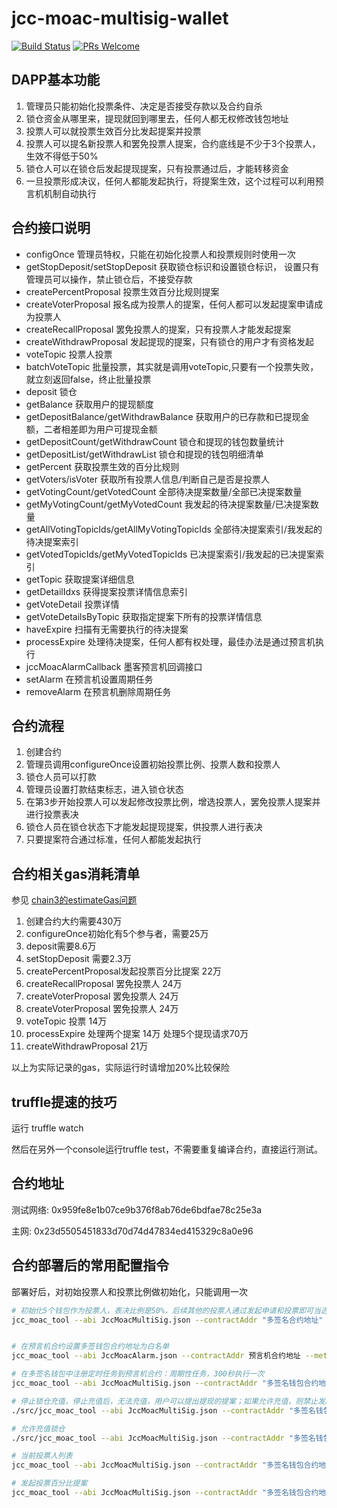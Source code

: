 # jcc-moac-multisig-wallet

[![Build Status](https://travis-ci.com/JCCDex/jcc-moac-multisig-wallet.svg?branch=master)](https://travis-ci.com/JCCDex/jcc-moac-multisig-wallet)
[![PRs Welcome](https://img.shields.io/badge/PRs-welcome-brightgreen.svg?style=flat-square)](http://makeapullrequest.com)

## DAPP基本功能

1. 管理员只能初始化投票条件、决定是否接受存款以及合约自杀
2. 锁仓资金从哪里来，提现就回到哪里去，任何人都无权修改钱包地址
3. 投票人可以就投票生效百分比发起提案并投票
4. 投票人可以提名新投票人和罢免投票人提案，合约底线是不少于3个投票人，生效不得低于50%
5. 锁仓人可以在锁仓后发起提现提案，只有投票通过后，才能转移资金
6. 一旦投票形成决议，任何人都能发起执行，将提案生效，这个过程可以利用预言机机制自动执行

## 合约接口说明

* configOnce 管理员特权，只能在初始化投票人和投票规则时使用一次
* getStopDeposit/setStopDeposit 获取锁仓标识和设置锁仓标识， 设置只有管理员可以操作，禁止锁仓后，不接受存款
* createPercentProposal 投票生效百分比规则提案
* createVoterProposal 报名成为投票人的提案，任何人都可以发起提案申请成为投票人
* createRecallProposal 罢免投票人的提案，只有投票人才能发起提案
* createWithdrawProposal 发起提现的提案，只有锁仓的用户才有资格发起
* voteTopic 投票人投票
* batchVoteTopic 批量投票，其实就是调用voteTopic,只要有一个投票失败，就立刻返回false，终止批量投票
* deposit 锁仓
* getBalance 获取用户的提现额度
* getDepositBalance/getWithdrawBalance 获取用户的已存款和已提现金额，二者相差即为用户可提现金额
* getDepositCount/getWithdrawCount 锁仓和提现的钱包数量统计
* getDepositList/getWithdrawList 锁仓和提现的钱包明细清单
* getPercent 获取投票生效的百分比规则
* getVoters/isVoter 获取所有投票人信息/判断自己是否是投票人
* getVotingCount/getVotedCount 全部待决提案数量/全部已决提案数量
* getMyVotingCount/getMyVotedCount 我发起的待决提案数量/已决提案数量
* getAllVotingTopicIds/getAllMyVotingTopicIds 全部待决提案索引/我发起的待决提案索引
* getVotedTopicIds/getMyVotedTopicIds 已决提案索引/我发起的已决提案索引
* getTopic 获取提案详细信息
* getDetailIdxs 获得提案投票详情信息索引
* getVoteDetail 投票详情
* getVoteDetailsByTopic 获取指定提案下所有的投票详情信息
* haveExpire 扫描有无需要执行的待决提案
* processExpire 处理待决提案，任何人都有权处理，最佳办法是通过预言机执行
* jccMoacAlarmCallback 墨客预言机回调接口
* setAlarm 在预言机设置周期任务
* removeAlarm 在预言机删除周期任务

## 合约流程

1. 创建合约
2. 管理员调用configureOnce设置初始投票比例、投票人数和投票人
3. 锁仓人员可以打款
4. 管理员设置打款结束标志，进入锁仓状态
5. 在第3步开始投票人可以发起修改投票比例，增选投票人，罢免投票人提案并进行投票表决
6. 锁仓人员在锁仓状态下才能发起提现提案，供投票人进行表决
7. 只要提案符合通过标准，任何人都能发起执行

## 合约相关gas消耗清单

参见 [chain3的estimateGas问题](https://github.com/MOACChain/chain3/issues/15)

1. 创建合约大约需要430万
2. configureOnce初始化有5个参与者，需要25万
3. deposit需要8.6万
4. setStopDeposit 需要2.3万
5. createPercentProposal发起投票百分比提案 22万
6. createRecallProposal 罢免投票人 24万
7. createVoterProposal 罢免投票人 24万
8. createVoterProposal 罢免投票人 24万
9. voteTopic 投票 14万
10. processExpire 处理两个提案 14万 处理5个提现请求70万
11. createWithdrawProposal 21万

以上为实际记录的gas，实际运行时请增加20%比较保险

## truffle提速的技巧

运行 truffle watch

然后在另外一个console运行truffle test，不需要重复编译合约，直接运行测试。

## 合约地址

测试网络: 0x959fe8e1b07ce9b376f8ab76de6bdfae78c25e3a

主网: 0x23d5505451833d70d74d47834ed415329c8a0e96

## 合约部署后的常用配置指令

部署好后，对初始投票人和投票比例做初始化，只能调用一次

```bash
# 初始化5个钱包作为投票人，表决比例是50%，后续其他的投票人通过发起申请和投票即可当选
jcc_moac_tool --abi JccMoacMultiSig.json --contractAddr "多签名合约地址" --method "configureOnce" --parameters '5,50,["0x780d9da80c427defd49d458b365e0e77808f5086", "0x6afc5acd3f1db92e18094e1f6b8a878b27665f51", "0xf0fb6874e0da30c8108d3de55c1fec00f82faba2", "0x329a1891fba80498525e70d285d39d8091add46e", "0x60e78bd0f249125d5c266b5e3ca8ff73da0e7ef6"]' --gas_limit 280000


# 在预言机合约设置多签钱包合约地址为白名单
jcc_moac_tool --abi JccMoacAlarm.json --contractAddr 预言机合约地址 --method "addContract" --parameters '"多签名钱包合约地址"' --gas_limit 55000

# 在多签名钱包中注册定时任务到预言机合约：周期性任务，300秒执行一次
jcc_moac_tool --abi JccMoacMultiSig.json --contractAddr "多签名钱包合约地址" --method "setAlarm" --parameters '"预言机合约地址",1,300' --gas_limit 200000

# 停止锁仓充值，停止充值后，无法充值，用户可以提出提现的提案；如果允许充值，则禁止发起提现提案
./src/jcc_moac_tool --abi JccMoacMultiSig.json --contractAddr "多签名钱包合约地址" --method "setStopDeposit" --parameters true --gas_limit 23000

# 允许充值锁仓
./src/jcc_moac_tool --abi JccMoacMultiSig.json --contractAddr "多签名钱包合约地址" --method "setStopDeposit" --parameters false --gas_limit 23000

# 当前投票人列表
jcc_moac_tool --abi JccMoacMultiSig.json --contractAddr "多签名钱包合约地址" --method "getVoters"

# 发起投票百分比提案
jcc_moac_tool --abi JccMoacMultiSig.json --contractAddr "多签名钱包合约地址" --method "createPercentProposal" --parameters '提案编号,时间戳,截止时间,百分比' --gas_limit 300000 --keystore keystore文件 --password 口令

```
